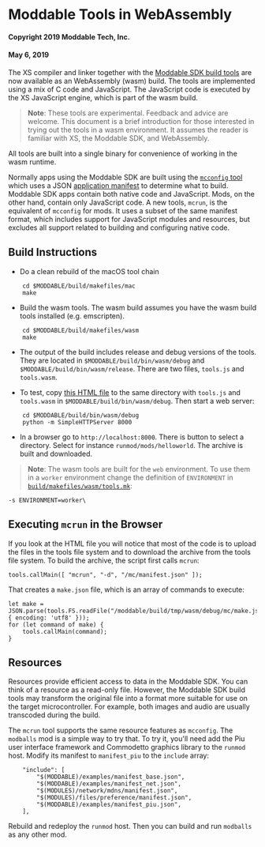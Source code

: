 # Moddable Tools in WebAssembly
#### Copyright 2019 Moddable Tech, Inc.
#### May 6, 2019

The XS compiler and linker together with the [Moddable SDK build tools](https://github.com/Moddable-OpenSource/moddable/tree/public/tools) are now available as an WebAssembly (wasm) build. The tools are implemented using a mix of C code and JavaScript. The JavaScript code is executed by the XS JavaScript engine, which is part of the wasm build.

> **Note**: These tools are experimental. Feedback and advice are welcome. This document is a brief introduction for those interested in trying out the tools in a wasm environment. It assumes the reader is familiar with XS, the Moddable SDK, and WebAssembly.

All tools are built into a single binary for convenience of working in the wasm runtime.

Normally apps using the Moddable SDK are built using the [`mcconfig` tool](https://github.com/Moddable-OpenSource/moddable/blob/public/documentation/tools/tools.md#mcconfig) which uses a JSON [application manifest](https://github.com/Moddable-OpenSource/moddable/blob/public/documentation/tools/manifest.md) to determine what to build. Moddable SDK apps contain both native code and JavaScript. Mods, on the other hand, contain only JavaScript code. A new tools, `mcrun`, is the equivalent of `mcconfig` for mods. It uses a subset of the same manifest format, which includes support for JavaScript modules and resources, but excludes all support related to building and configuring native code.

## Build Instructions

- Do a clean rebuild of the macOS tool chain

```
	cd $MODDABLE/build/makefiles/mac
	make
```

- Build the wasm tools. The wasm build assumes you have the wasm build tools installed (e.g. emscripten).

```
	cd $MODDABLE/build/makefiles/wasm
	make
```

- The output of the build includes release and debug versions of the tools. They are located in `$MODDABLE/build/bin/wasm/debug` and `$MODDABLE/build/bin/wasm/release`. There are two files, `tools.js` and `tools.wasm`.

- To test, copy [this HTML file](https://gist.github.com/phoddie/bade2f7e49f2e4da26877c8f8d380c79) to the same directory with `tools.js` and `tools.wasm` in `$MODDABLE/build/bin/wasm/debug`. Then start a web server:

```
	cd $MODDABLE/build/bin/wasm/debug
	python -m SimpleHTTPServer 8000
```

- In a browser go to `http://localhost:8000`. There is button to select a directory. Select for instance `runmod/mods/helloworld`.
The archive is built and downloaded.

> **Note**: The wasm tools are built for the `web` environment. To use them in a `worker` environment change the definition of `ENVIRONMENT` in [`build/makefiles/wasm/tools.mk`](https://github.com/Moddable-OpenSource/moddable/blob/public/build/makefiles/wasm/tools.mk#L220):

	-s ENVIRONMENT=worker\

## Executing `mcrun` in the Browser
If you look at the HTML file you will notice that most of the code is to upload the files in the tools file system and to download the archive from the tools file system. To build the archive, the script first calls `mcrun`:

	tools.callMain([ "mcrun", "-d", "/mc/manifest.json" ]);

That creates a `make.json` file, which is an array of commands to execute:

	let make = JSON.parse(tools.FS.readFile("/moddable/build/tmp/wasm/debug/mc/make.json", { encoding: 'utf8' }));
	for (let command of make) {
		tools.callMain(command);
	}

## Resources
Resources provide efficient access to data in the Moddable SDK. You can think of a resource as a read-only file. However, the Moddable SDK build tools may transform the original file into a format more suitable for use on the target microcontroller. For example, both images and audio are usually transcoded during the build.

The `mcrun` tool supports the same resource features as `mcconfig`. The `modballs` mod is a simple way to try that. To try it, you'll need add the Piu user interface framework and Commodetto graphics library to the `runmod` host. Modify its manifest to `manifest_piu` to the `include` array:

```
	"include": [
		"$(MODDABLE)/examples/manifest_base.json",
		"$(MODDABLE)/examples/manifest_net.json",
		"$(MODULES)/network/mdns/manifest.json",
		"$(MODULES)/files/preference/manifest.json",
		"$(MODDABLE)/examples/manifest_piu.json",
	],
```
Rebuild and redeploy the `runmod` host. Then you can build and run `modballs` as any other mod.
